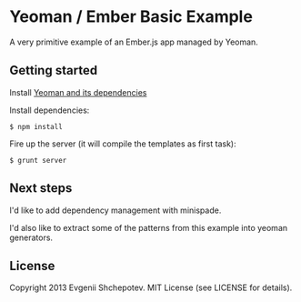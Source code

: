# Yeoman / Ember Basic Example

A very primitive example of an Ember.js app managed by Yeoman.

## Getting started

Install [Yeoman and its dependencies](http://yeoman.io/)

Install dependencies:

```
$ npm install
```

Fire up the server (it will compile the templates as first task):

```
$ grunt server
```

## Next steps

I'd like to add dependency management with minispade.

I'd also like to extract some of the patterns from this example into yeoman generators.

## License

Copyright 2013 Evgenii Shchepotev. MIT License (see LICENSE for details).